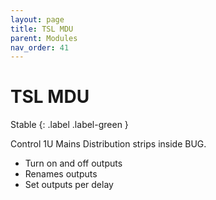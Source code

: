 ```yaml
---
layout: page
title: TSL MDU
parent: Modules
nav_order: 41
---
```


# TSL MDU

Stable
{: .label .label-green }

Control 1U Mains Distribution strips inside BUG.

-   Turn on and off outputs
-   Renames outputs
-   Set outputs per delay
